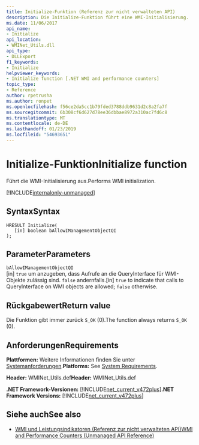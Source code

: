 ```yaml
---
title: Initialize-Funktion (Referenz zur nicht verwalteten API)
description: Die Initialize-Funktion führt eine WMI-Initialisierung.
ms.date: 11/06/2017
api_name:
- Initialize
api_location:
- WMINet_Utils.dll
api_type:
- DLLExport
f1_keywords:
- Initialize
helpviewer_keywords:
- Initialize function [.NET WMI and performance counters]
topic_type:
- Reference
author: rpetrusha
ms.author: ronpet
ms.openlocfilehash: f56ce2da5cc1b79fded3788ddb9631d2c8a2fa7f
ms.sourcegitcommit: 6b308cf6d627d78ee36dbbae8972a310ac7fd6c8
ms.translationtype: MT
ms.contentlocale: de-DE
ms.lasthandoff: 01/23/2019
ms.locfileid: "54693651"
---
```

# <a name="initialize-function"></a><span data-ttu-id="00023-103">Initialize-Funktion</span><span class="sxs-lookup"><span data-stu-id="00023-103">Initialize function</span></span>
<span data-ttu-id="00023-104">Führt die WMI-Initialisierung aus.</span><span class="sxs-lookup"><span data-stu-id="00023-104">Performs WMI initialization.</span></span>  
  
[!INCLUDE[internalonly-unmanaged](../../../../includes/internalonly-unmanaged.md)]
  
## <a name="syntax"></a><span data-ttu-id="00023-105">Syntax</span><span class="sxs-lookup"><span data-stu-id="00023-105">Syntax</span></span> 
```  
HRESULT Initialize(
   [in] boolean bAllowIManagementObjectQI
); 
```  
## <a name="parameters"></a><span data-ttu-id="00023-106">Parameter</span><span class="sxs-lookup"><span data-stu-id="00023-106">Parameters</span></span>

`bAllowIManagementObjectQI`   
<span data-ttu-id="00023-107">[in] `true` um anzugeben, dass Aufrufe an die QueryInterface für WMI-Objekte zulässig sind. `false` andernfalls.</span><span class="sxs-lookup"><span data-stu-id="00023-107">[in] `true` to indicate that calls to QueryInterface on WMI objects are allowed; `false` otherwise.</span></span>

## <a name="return-value"></a><span data-ttu-id="00023-108">Rückgabewert</span><span class="sxs-lookup"><span data-stu-id="00023-108">Return value</span></span>

<span data-ttu-id="00023-109">Die Funktion gibt immer zurück `S_OK` (0).</span><span class="sxs-lookup"><span data-stu-id="00023-109">The function always returns `S_OK` (0).</span></span>
  
## <a name="requirements"></a><span data-ttu-id="00023-110">Anforderungen</span><span class="sxs-lookup"><span data-stu-id="00023-110">Requirements</span></span>  
 <span data-ttu-id="00023-111">**Plattformen:** Weitere Informationen finden Sie unter [Systemanforderungen](../../../../docs/framework/get-started/system-requirements.md).</span><span class="sxs-lookup"><span data-stu-id="00023-111">**Platforms:** See [System Requirements](../../../../docs/framework/get-started/system-requirements.md).</span></span>  
  
 <span data-ttu-id="00023-112">**Header:** WMINet_Utils.def</span><span class="sxs-lookup"><span data-stu-id="00023-112">**Header:** WMINet_Utils.def</span></span>  
  
 <span data-ttu-id="00023-113">**.NET Framework-Versionen:** [!INCLUDE[net_current_v472plus](../../../../includes/net-current-v472plus.md)]</span><span class="sxs-lookup"><span data-stu-id="00023-113">**.NET Framework Versions:** [!INCLUDE[net_current_v472plus](../../../../includes/net-current-v472plus.md)]</span></span>  
  
## <a name="see-also"></a><span data-ttu-id="00023-114">Siehe auch</span><span class="sxs-lookup"><span data-stu-id="00023-114">See also</span></span>
- [<span data-ttu-id="00023-115">WMI und Leistungsindikatoren (Referenz zur nicht verwalteten API)</span><span class="sxs-lookup"><span data-stu-id="00023-115">WMI and Performance Counters (Unmanaged API Reference)</span></span>](index.md)
